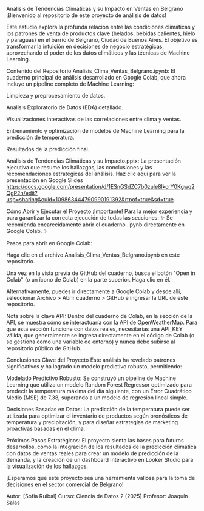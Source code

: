 Análisis de Tendencias Climáticas y su Impacto en Ventas en Belgrano
¡Bienvenido al repositorio de este proyecto de análisis de datos!

Este estudio explora la profunda relación entre las condiciones climáticas y los patrones de venta de productos clave (helados, bebidas calientes, hielo y paraguas) en el barrio de Belgrano, Ciudad de Buenos Aires. El objetivo es transformar la intuición en decisiones de negocio estratégicas, aprovechando el poder de los datos climáticos y las técnicas de Machine Learning.

Contenido del Repositorio
Analisis_Clima_Ventas_Belgrano.ipynb: El cuaderno principal de análisis desarrollado en Google Colab, que ahora incluye un pipeline completo de Machine Learning:

Limpieza y preprocesamiento de datos.

Análisis Exploratorio de Datos (EDA) detallado.

Visualizaciones interactivas de las correlaciones entre clima y ventas.

Entrenamiento y optimización de modelos de Machine Learning para la predicción de temperatura.

Resultados de la predicción final.

Análisis de Tendencias Climáticas y su Impacto.pptx: La presentación ejecutiva que resume los hallazgos, las conclusiones y las recomendaciones estratégicas del análisis. Haz clic aquí para ver la presentación en Google Slides https://docs.google.com/presentation/d/1ESnGSdZC7b0zule8lkcrY0Kgwq2QgP2h/edit?usp=sharing&ouid=109863444790990191392&rtpof=true&sd=true.

Cómo Abrir y Ejecutar el Proyecto
¡Importante! Para la mejor experiencia y para garantizar la correcta ejecución de todas las secciones:
✨ Se recomienda encarecidamente abrir el cuaderno .ipynb directamente en Google Colab. ✨

Pasos para abrir en Google Colab:

Haga clic en el archivo Analisis_Clima_Ventas_Belgrano.ipynb en este repositorio.

Una vez en la vista previa de GitHub del cuaderno, busca el botón "Open in Colab" (o un ícono de Colab) en la parte superior. Haga clic en él.

Alternativamente, puedes ir directamente a Google Colab y desde allí, seleccionar Archivo > Abrir cuaderno > GitHub e ingresar la URL de este repositorio.

Nota sobre la clave API:
Dentro del cuaderno de Colab, en la sección de la API, se muestra cómo se interactuaría con la API de OpenWeatherMap. Para que esta sección funcione con datos reales, necesitarías una API_KEY válida, que generalmente se ingresa directamente en el código de Colab (o se gestiona como una variable de entorno) y nunca debe subirse al repositorio público de GitHub.

Conclusiones Clave del Proyecto
Este análisis ha revelado patrones significativos y ha logrado un modelo predictivo robusto, permitiendo:

Modelado Predictivo Robusto: Se construyó un pipeline de Machine Learning que utiliza un modelo Random Forest Regressor optimizado para predecir la temperatura máxima del día siguiente, con un Error Cuadrático Medio (MSE) de 7.38, superando a un modelo de regresión lineal simple.

Decisiones Basadas en Datos: La predicción de la temperatura puede ser utilizada para optimizar el inventario de productos según pronósticos de temperatura y precipitación, y para diseñar estrategias de marketing proactivas basadas en el clima.

Próximos Pasos Estratégicos: El proyecto sienta las bases para futuros desarrollos, como la integración de los resultados de la predicción climática con datos de ventas reales para crear un modelo de predicción de la demanda, y la creación de un dashboard interactivo en Looker Studio para la visualización de los hallazgos.

¡Esperamos que este proyecto sea una herramienta valiosa para la toma de decisiones en el sector comercial de Belgrano!

Autor: [Sofia Ruibal]
Curso: Ciencia de Datos 2 (2025)
Profesor: Joaquín Salas
